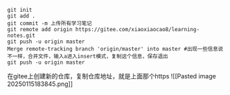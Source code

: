 ```
git init
git add .
git commit -m 上传所有学习笔记
git remote add origin https://gitee.com/xiaoxiaocao8/learning-notes.git
git push -u origin master
Merge remote-tracking branch 'origin/master' into master #出现一些信息说不一样，合并文件，输入a进入insert模式，复制这个信息，保存退出
git push -u origin master
```
在gitee上创建新的仓库，复制仓库地址，就是上面那个https
![[Pasted image 20250115183845.png]]